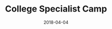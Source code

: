 ---
title: College Specialist Camp
location: AIA World Headquarters, Xenia, OH
image: /uploads/football/Kornblue Logo March 2016.JPG
permalink: /football/event/college
start_date: July 26-28, 2019
end_date: 
date: '2018-04-04'
layout: page
alt_url: 'http://www.kornbluekicking.com/?p=4429'
short_description: "A limited number of collegiate specialists are invited to take advantage of this camp. Kickers, punters, & long snappers will receive in-depth technical training and will be challenged on and off the field. Several of the nation’s top specialists will attend this event. Camp fee's will be $295 before 7/1 and $345 there after. Fees cover and include 2 instructional field sessions, 1 film session, housing, meals, and a training shirt."
sport: football
---